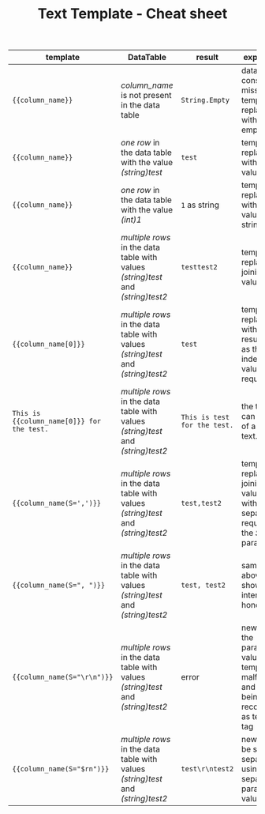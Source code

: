 ﻿---
order: 2
title: Text Template - Cheat sheet
menu: Cheat sheet
toc: false
--- 

| template | DataTable | result | explanation |
|---|---|---|---|
| `{{column_name}}` | *column_name* is not present in the data table | `String.Empty` | data is considered missing and template is replaced with an empty result
| `{{column_name}}` | *one row* in the data table with the value *(string)test* | `test` | template is replaced with the value
| `{{column_name}}` | *one row* in the data table with the value *(int)1* | `1` as string | template is replaced with the value cast to string
| `{{column_name}}` | *multiple rows* in the data table with values *(string)test* and *(string)test2* | `testtest2` | template is replaced by joining all values found 
| `{{column_name[0]}}` | *multiple rows* in the data table with values *(string)test* and *(string)test2* | `test` | template is replaced with the first result only as the indexed value of *0* is requested
| `This is {{column_name[0]}} for the test.` | *multiple rows* in the data table with values *(string)test* and *(string)test2* | `This is test for the test.` | the template can be a part of a broader text.
| `{{column_name(S=',')}}` | *multiple rows* in the data table with values *(string)test* and *(string)test2* | `test,test2` | template is replaced by joining all values found with the separator requested by the *S* parameter
| `{{column_name(S=", ")}}` | *multiple rows* in the data table with values *(string)test* and *(string)test2* | `test, test2` | same as above, but shows that intervals are honored.
| `{{column_name(S="\r\n")}}` | *multiple rows* in the data table with values *(string)test* and *(string)test2* | error | new lines in the parameter value lead to template malformation and not being recognized as template tag
| `{{column_name(S="$rn")}}` | *multiple rows* in the data table with values *(string)test* and *(string)test2* | `test\r\ntest2` | new line can be set as separator by using *$rn* as separator parameter value
